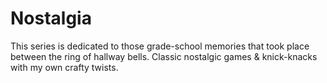 # Nostalgia
This series is dedicated to those grade-school memories that took place between the ring of hallway bells. Classic nostalgic games & knick-knacks with my own crafty twists.

